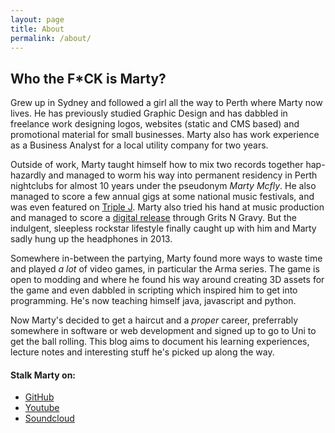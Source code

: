 ```yaml
---
layout: page
title: About
permalink: /about/
---
```


## Who the F*CK is Marty?

Grew up in Sydney and followed a girl all the way to Perth where Marty now lives. He has previously studied Graphic Design and has dabbled in freelance work designing logos, websites (static and CMS based) and promotional material for small businesses. Marty also has work experience as a Business Analyst for a local utility company for two years. 

Outside of work, Marty taught himself how to mix two records together hap-hazardly and managed to worm his way into permanent residency in Perth nightclubs for almost 10 years under the pseudonym *Marty Mcfly*. He also managed to score a few annual gigs at some national music festivals, and was even featured on [Triple J](https://soundcloud.com/martymcfly/triple-j-the-club-2007-09-07). Marty also tried his hand at music production and managed to score a [digital release](http://www.junodownload.com/products/the-perth-city-ep/1973471-02/) through Grits N Gravy. But the indulgent, sleepless rockstar lifestyle finally caught up with him and Marty sadly hung up the headphones in 2013.

Somewhere in-between the partying, Marty found more ways to waste time and played *a lot* of video games, in particular the Arma series. The game is open to modding and where he found his way around creating 3D assets for the game and even dabbled in scripting which inspired him to get into programming. He's now teaching himself java, javascript and python.

Now Marty's decided to get a haircut and a *proper* career, preferrably somewhere in software or web development and signed up to go to Uni to get the ball rolling. This blog aims to document his learning experiences, lecture notes and interesting stuff he's picked up along the way.

#### Stalk Marty on: ####

- [GitHub](https://github.com/martymcflywa)
- [Youtube](https://www.youtube.com/user/combatjacked/videos)
- [Soundcloud](https://soundcloud.com/martymcfly)